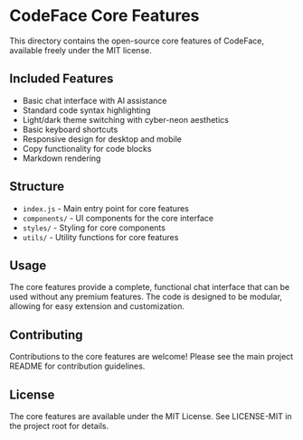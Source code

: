 # CodeFace Core Features

This directory contains the open-source core features of CodeFace, available freely under the MIT license.

## Included Features

- Basic chat interface with AI assistance
- Standard code syntax highlighting
- Light/dark theme switching with cyber-neon aesthetics
- Basic keyboard shortcuts
- Responsive design for desktop and mobile
- Copy functionality for code blocks
- Markdown rendering

## Structure

- `index.js` - Main entry point for core features
- `components/` - UI components for the core interface
- `styles/` - Styling for core components
- `utils/` - Utility functions for core features

## Usage

The core features provide a complete, functional chat interface that can be used without any premium features. The code is designed to be modular, allowing for easy extension and customization.

## Contributing

Contributions to the core features are welcome! Please see the main project README for contribution guidelines.

## License

The core features are available under the MIT License. See LICENSE-MIT in the project root for details.

